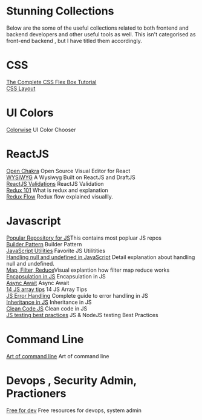 # Stunning Collections

Below are the some of the useful collections related to both frontend and backend developers and other useful tools as well. This isn't categorised as front-end backend , but I have titled them accordingly.


# CSS
[The Complete CSS Flex Box Tutorial](https://jstutorial.medium.com/the-complete-css-flex-box-tutorial-d17971950bdc)<br />
[CSS Layout](https://csslayout.io/)<br />


# UI Colors 
[Colorwise](https://colorwise.io/?topic=Google%20Home&sort=trending) UI Color Chooser

# ReactJS
[Open Chakra](https://**openchakra**.app) Open Source Visual Editor for React<br /> 
[WYSIWYG](https://jpuri.github.io/react-draft-wysiwyg/#/)  A Wysiwyg Built on ReactJS and DraftJS<br />
[ReactJS Validations](https://rjsf-team.github.io/react-jsonschema-form) ReactJS Validation <br />
[Redux 101](https://dev.to/rawaneltobgy/redux-101-a5e?utm_campaign=meetedgar&utm_medium=social&utm_source=meetedgar.com) What is redux and explanation <br/>
[Redux Flow](https://twitter.com/thekitze/status/727821044308967425) Redux flow explained visuallly. <br/>


# Javascript
[Popular Repository for JS](https://dev.to/iriskatastic/36-most-popular-javascript-repositories-on-github-in-january-2020-3n4d)This contains most popluar JS repos <br/>
[Builder Pattern](https://javascript.plainenglish.io/implementing-the-builder-pattern-in-javascript-without-classes-eaf41f93b9c0) Builder Pattern<br/>
[JavaScript Utilities](https://1loc.dev/) Favorite JS Utilitities <br/>
[Handling null and undefined in JavaScript](https://www.notion.so/Handling-null-and-undefined-in-JavaScript-5f462a204add423eaf4cc36c5532511f#d8d24eb7e11446febc1390adac870600) Detail explanation about handling null and undefined. <br/>
[Map, Filter, Reduce](https://jstutorial.medium.com/map-filter-and-reduce-animated-7fe391a35a47)Visual explantion how filter map reduce works<br/>
[Encapsulation in JS](https://medium.com/javascript-scene/encapsulation-in-javascript-26be60e325b4) Encapsulation in JS<br/>
[Async Await](https://www.freecodecamp.org/news/async-await-javascript-tutorial/) Async Await<br/>
[14 JS array tips](https://dev.to/kais_blog/14-awesome-javascript-array-tips-you-should-know-about-1d0m?utm_source=digest_mailer&utm_medium=email&utm_campaign=digest_email) 14 JS Array Tips<br/>
[JS Error Handling](https://www.valentinog.com/blog/error/) Complete guide to error handling in JS<br/>
[Inheritance in JS](https://medium.com/javascript-scene/master-the-javascript-interview-what-s-the-difference-between-class-prototypal-inheritance-e4cd0a7562e9) Inheritance in JS<br/>
[Clean Code JS](https://github.com/ryanmcdermott/clean-code-javascript#concurrency) Clean code in JS</br>
[JS testing best practices](https://github.com/goldbergyoni/javascript-testing-best-practices) JS & NodeJS testing Best Practices<br/>



# Command Line 
[Art of command line](https://github.com/jlevy/the-art-of-command-line) Art of command line <br/>


# Devops , Security Admin, Practioners
[Free for dev](https://free-for.dev/) Free resources for devops, system admin <br/>

